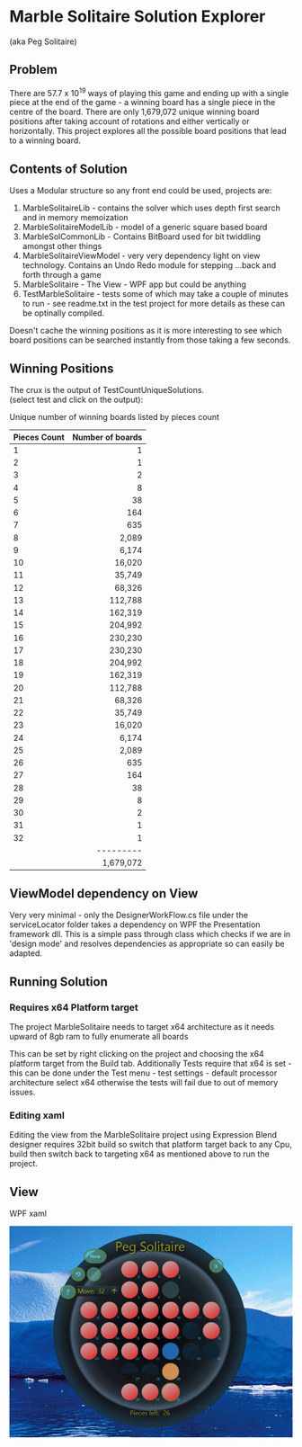 # Marble Solitaire Solution Explorer

(aka Peg Solitaire)

## Problem

<p>There are 57.7 x 10<sup>19</sup> ways of playing this game and ending up with a 
single piece at the end of the game - a winning board has a single piece in the centre of the board. 
There are only 1,679,072 unique winning board positions after taking account of rotations and  either 
vertically or horizontally. This project explores all the possible board positions that lead to a winning board.
</p>

## Contents of Solution

Uses a Modular structure so any front end could be used, projects are:

1. MarbleSolitaireLib - contains the solver which uses depth first search and in memory memoization 
2. MarbleSolitaireModelLib - model of a generic square based board
3. MarbleSolCommonLib - Contains BitBoard used for bit twiddling amongst other things
4. MarbleSolitaireViewModel - very very dependency light on view technology. Contains an Undo Redo module for stepping ...back and forth through a game
5. MarbleSolitaire - The View - WPF app but could be anything
6. TestMarbleSolitaire - tests some of which may take a couple of minutes to run - see readme.txt in the test project for more details as these can be optinally compiled.

Doesn't cache the winning positions as it is more interesting to see which board positions can be searched instantly from those taking a few seconds.

## Winning Positions

The crux is the output of TestCountUniqueSolutions.   
(select test and click on the output):

Unique number of winning boards listed by pieces count

|Pieces Count  |Number of boards|
|--------------|---------------:|
| 1	|         1|
| 2 |         1|
| 3 |         2|
| 4 |         8|
| 5 |        38|
| 6 |       164|
| 7 |       635|
| 8 |     2,089|
| 9 |     6,174|
|10 |    16,020|
|11 |    35,749|
|12 |    68,326|
|13 |   112,788|
|14 |   162,319|
|15 |   204,992|
|16 |   230,230|
|17 |   230,230|
|18 |   204,992|
|19 |   162,319|
|20 |   112,788|
|21 |    68,326|
|22 |    35,749|
|23 |    16,020|
|24 |     6,174|
|25 |     2,089|
|26 |       635|
|27 |       164|
|28 |        38|
|29 |         8|
|30 |         2|
|31 |         1|
|32 |         1|
|   | ---------|
|   | 1,679,072|



## ViewModel dependency on View
 
Very very minimal - only the DesignerWorkFlow.cs file under the serviceLocator folder takes a dependency on WPF the Presentation framework dll.
This is a simple pass through class which checks if we are in 'design mode' and resolves dependencies as appropriate so can easily be adapted.


## Running Solution

### Requires x64 Platform target

The project MarbleSolitaire needs to target x64 architecture as it needs upward of 8gb ram to fully enumerate all boards

This can be set by right clicking on the project and choosing the x64 platform target from the Build tab.
Additionally Tests require that x64 is set - this can be done under the Test menu - test settings - default processor architecture
select x64 otherwise the tests will fail due to out of memory issues.

### Editing xaml

Editing the view from the MarbleSolitaire project using Expression Blend designer requires 32bit build so switch that platform target back to any Cpu, build 
then switch back to targeting x64 as mentioned above to run the project.

## View

WPF xaml

![alt text](https://github.com/AndrewH2O/MarbleSolitaire/raw/master/MarbleSolitaire/img/marbleSolView.png "Game Explorer")
